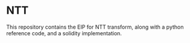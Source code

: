 # NTT

This repository contains the EIP for NTT transform, along with a python reference code, and a solidity implementation.


